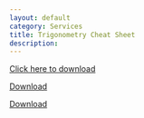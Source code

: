 ```yaml
---
layout: default
category: Services
title: Trigonometry Cheat Sheet
description: 
---
```

<a href="https://github.com/thePiParadox/landing-page-theme/blob/master/cheatsheets/Trig_Cheat_Sheet.pdf" download ="file.pdf">Click here to download</a>

[Download](https://github.com/thePiParadox/landing-page-theme/blob/master/cheatsheets/Trig_Cheat_Sheet.pdf)


<a href="https://github.com/thePiParadox/landing-page-theme/blob/master/cheatsheets/Trig_Cheat_Sheet.pdf" class="btn btn-lg btn-outline">
                        <i class="fa fa-download"></i>Download
                    </a>
